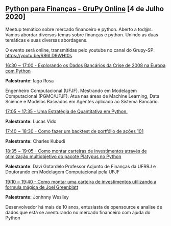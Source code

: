 ## [Python para Finanças - GruPy Online][0] [4 de Julho 2020]

Meetup temático sobre mercado financeiro e python. Aberto a tod@s.
Vamos abordar diversos temas sobre finanças e python. Unindo as duas temáticas e suas diversas abordagens.

O evento será online, transmitidas pelo youtube no canal do Grupy-SP:
https://youtu.be/R86LD9WHt0s

[16:30 ~ 17:00 - Explorando os Dados Bancários da Crise de 2008 na Europa com Python][1]

**Palestrante:** Iago Rosa

Engenheiro Computacional (UFJF). Mestrando em Modelagem Computacional (PGMC/UFJF). Atua nas áreas de Machine Learning, Data Science e Modelos Baseados em Agentes aplicado ao Sistema Bancário.

[17:05 ~ 17:35 - Uma Estratégia de Quantitativa em Python.][2]

**Palestrante:** Lucas Vido


[17:40 ~ 18:30 - Como fazer um backtest de portfólio de ações 101][3]

**Palestrante:**  Charles Kubudi

[18:35 ~ 19:05 - Como montar carteiras de investimentos através de otimização multiobjetivo do pacote Platypus no Python][4]

**Palestrante**: Davi Gotardelo
Professor Adjunto de Finanças da UFRRJ e Doutorando em Modelagem Computacional pela UFJF

[19:10 ~ 19:40 - Como montar uma carteira de investimentos utilizando a formula mágica de Joel Greenblatt][5]

**Palestrante:** Jonhnny Weslley

Desenvolvedor há mais de 10 anos, entusiasta de opensource e analise de dados que está se aventurando no mercado financeiro com ajuda do Python


[0]: https://www.meetup.com/pt-BR/Grupy-SP/events/271239196/
[1]: https://docs.google.com/presentation/d/12Xqjm1QgZrzHtCHJNBEAJG4oHatS6yGOiIatI79rRYE/edit?usp=sharing
[2]: https://github.com/grupy-sp/encontros/blob/master/slides/lucas-vido.pdf
[3]: https://www.meetup.com/pt-BR/Grupy-SP/events/271239196/
[4]: https://docs.google.com/presentation/d/1IsPK8mYgAWNeHEZoPQzzLzSgNFXPao92fEG5QPLpGAY/edit?usp=sharing
[5]: https://jonhnnyweslley.net/slides/grupy-formula-magica-joel-greenblatt/#/
